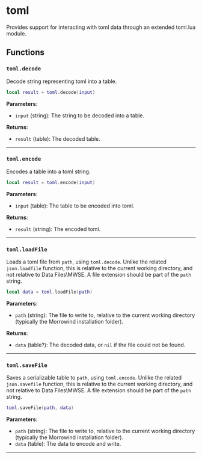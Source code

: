 <!---
	This file is autogenerated. Do not edit this file manually. Your changes will be ignored.
	More information: https://github.com/MWSE/MWSE/tree/master/docs
-->

# toml
<div class="search_terms" style="display: none">toml</div>

Provides support for interacting with toml data through an extended toml.lua module.

## Functions

### `toml.decode`
<div class="search_terms" style="display: none">decode</div>

Decode string representing toml into a table.

```lua
local result = toml.decode(input)
```

**Parameters**:

* `input` (string): The string to be decoded into a table.

**Returns**:

* `result` (table): The decoded table.

***

### `toml.encode`
<div class="search_terms" style="display: none">encode</div>

Encodes a table into a toml string.

```lua
local result = toml.encode(input)
```

**Parameters**:

* `input` (table): The table to be encoded into toml.

**Returns**:

* `result` (string): The encoded toml.

***

### `toml.loadFile`
<div class="search_terms" style="display: none">loadfile</div>

Loads a toml file from `path`, using `toml.decode`. Unlike the related `json.loadfile` function, this is relative to the current working directory, and not relative to Data Files\MWSE. A file extension should be part of the `path` string.

```lua
local data = toml.loadFile(path)
```

**Parameters**:

* `path` (string): The file to write to, relative to the current working directory (typically the Morrowind installation folder).

**Returns**:

* `data` (table?): The decoded data, or `nil` if the file could not be found.

***

### `toml.saveFile`
<div class="search_terms" style="display: none">savefile</div>

Saves a serializable table to `path`, using `toml.encode`. Unlike the related `json.savefile` function, this is relative to the current working directory, and not relative to Data Files\MWSE. A file extension should be part of the `path` string.

```lua
toml.saveFile(path, data)
```

**Parameters**:

* `path` (string): The file to write to, relative to the current working directory (typically the Morrowind installation folder).
* `data` (table): The data to encode and write.

***

